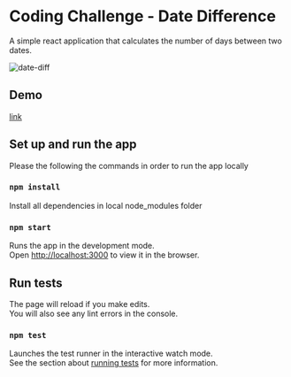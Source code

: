 # Coding Challenge - Date Difference

A simple react application that calculates the number of days between two dates.

![date-diff](https://user-images.githubusercontent.com/4036584/117652611-b9028580-b1d6-11eb-9228-0baefd395d7c.png)

## Demo

[link](https://octoxme.github.io/date)

## Set up and run the app

Please the following the commands in order to run the app locally
### `npm install`

Install all dependencies in local node_modules folder

### `npm start`

Runs the app in the development mode.\
Open [http://localhost:3000](http://localhost:3000) to view it in the browser.

## Run tests

The page will reload if you make edits.\
You will also see any lint errors in the console.
### `npm test`

Launches the test runner in the interactive watch mode.\
See the section about [running tests](https://facebook.github.io/create-react-app/docs/running-tests) for more information.
